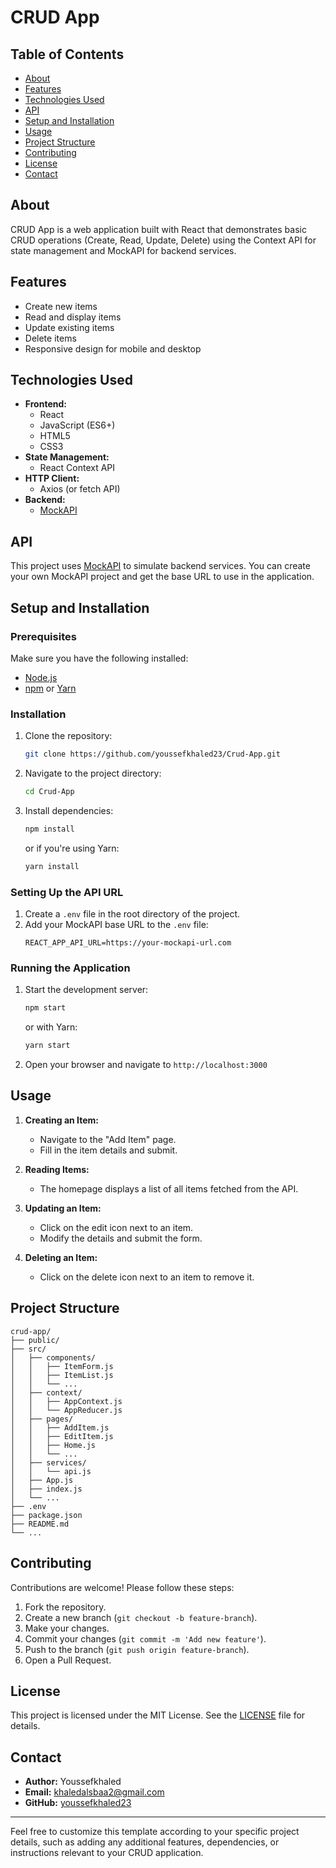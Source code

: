 # CRUD App

## Table of Contents

- [About](#about)
- [Features](#features)
- [Technologies Used](#technologies-used)
- [API](#api)
- [Setup and Installation](#setup-and-installation)
- [Usage](#usage)
- [Project Structure](#project-structure)
- [Contributing](#contributing)
- [License](#license)
- [Contact](#contact)

## About

CRUD App is a web application built with React that demonstrates basic CRUD operations (Create, Read, Update, Delete) using the Context API for state management and MockAPI for backend services.

## Features

- Create new items
- Read and display items
- Update existing items
- Delete items
- Responsive design for mobile and desktop

## Technologies Used

- **Frontend:**
  - React
  - JavaScript (ES6+)
  - HTML5
  - CSS3
- **State Management:**
  - React Context API
- **HTTP Client:**
  - Axios (or fetch API)
- **Backend:**
  - [MockAPI](https://mockapi.io/)

## API

This project uses [MockAPI](https://mockapi.io/) to simulate backend services. You can create your own MockAPI project and get the base URL to use in the application.

## Setup and Installation

### Prerequisites

Make sure you have the following installed:

- [Node.js](https://nodejs.org/)
- [npm](https://www.npmjs.com/) or [Yarn](https://yarnpkg.com/)

### Installation

1. Clone the repository:
   ```bash
   git clone https://github.com/youssefkhaled23/Crud-App.git
   ```
2. Navigate to the project directory:
   ```bash
   cd Crud-App
   ```
3. Install dependencies:
   ```bash
   npm install
   ```
   or if you're using Yarn:
   ```bash
   yarn install
   ```

### Setting Up the API URL

1. Create a `.env` file in the root directory of the project.
2. Add your MockAPI base URL to the `.env` file:
   ```
   REACT_APP_API_URL=https://your-mockapi-url.com
   ```

### Running the Application

1. Start the development server:
   ```bash
   npm start
   ```
   or with Yarn:
   ```bash
   yarn start
   ```
2. Open your browser and navigate to `http://localhost:3000`

## Usage

1. **Creating an Item:**
   - Navigate to the "Add Item" page.
   - Fill in the item details and submit.

2. **Reading Items:**
   - The homepage displays a list of all items fetched from the API.

3. **Updating an Item:**
   - Click on the edit icon next to an item.
   - Modify the details and submit the form.

4. **Deleting an Item:**
   - Click on the delete icon next to an item to remove it.

## Project Structure

```
crud-app/
├── public/
├── src/
│   ├── components/
│   │   ├── ItemForm.js
│   │   ├── ItemList.js
│   │   └── ...
│   ├── context/
│   │   ├── AppContext.js
│   │   └── AppReducer.js
│   ├── pages/
│   │   ├── AddItem.js
│   │   ├── EditItem.js
│   │   ├── Home.js
│   │   └── ...
│   ├── services/
│   │   └── api.js
│   ├── App.js
│   ├── index.js
│   └── ...
├── .env
├── package.json
├── README.md
└── ...
```

## Contributing

Contributions are welcome! Please follow these steps:

1. Fork the repository.
2. Create a new branch (`git checkout -b feature-branch`).
3. Make your changes.
4. Commit your changes (`git commit -m 'Add new feature'`).
5. Push to the branch (`git push origin feature-branch`).
6. Open a Pull Request.

## License

This project is licensed under the MIT License. See the [LICENSE](LICENSE) file for details.

## Contact

- **Author:** Youssefkhaled
- **Email:** khaledalsbaa2@gmail.com
- **GitHub:** [youssefkhaled23](https://github.com/youssefkhaled23)

---

Feel free to customize this template according to your specific project details, such as adding any additional features, dependencies, or instructions relevant to your CRUD application.
